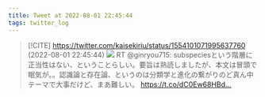 ```yaml
---
title: Tweet at 2022-08-01 22:45:44
tags: twitter_log
---
```


> [!CITE] https://twitter.com/kaisekiriu/status/1554101071995637760 (2022-08-01 22:45:44)
> ![](https://twitter.com/kaisekiriu/status/1554101071995637760)
> RT @ginryou715: subspeciesという階層に正当性はない、ということらしい。要旨は熟読しましたが、本文は冒頭で眠気が。。認識論と存在論、というのは分類学と進化の繋がりのど真ん中テーマで大事だけど、まあ難しい。
> https://t.co/dC0Ew68HBd…

